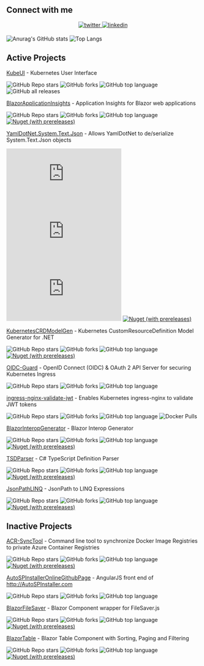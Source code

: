 ## Connect with me
<div align="center">
<a href="https://twitter.com/ivanjosipovic" target="_blank">
<img src=https://img.shields.io/badge/twitter-%2300acee.svg?&style=for-the-badge&logo=twitter&logoColor=white alt=twitter style="margin-bottom: 5px;" />
</a>
<a href="https://linkedin.com/in/ivanjosipovic" target="_blank">
<img src=https://img.shields.io/badge/linkedin-%231E77B5.svg?&style=for-the-badge&logo=linkedin&logoColor=white alt=linkedin style="margin-bottom: 5px;" />
</a>
</div>

![Anurag's GitHub stats](https://github-readme-stats.vercel.app/api?username=ivanjosipovic&show_icons=true&theme=dark)
![Top Langs](https://github-readme-stats.vercel.app/api/top-langs/?username=ivanjosipovic&theme=dark&layout=compact)


## Active Projects
[KubeUI](https://github.com/IvanJosipovic/KubeUI) - Kubernetes User Interface

![GitHub Repo stars](https://img.shields.io/github/stars/IvanJosipovic/KubeUI) ![GitHub forks](https://img.shields.io/github/forks/IvanJosipovic/KubeUI) ![GitHub top language](https://img.shields.io/github/languages/top/IvanJosipovic/KubeUI) ![GitHub all releases](https://img.shields.io/github/downloads/IvanJosipovic/KubeUI/total)


[BlazorApplicationInsights](https://github.com/IvanJosipovic/BlazorApplicationInsights) - Application Insights for Blazor web applications

![GitHub Repo stars](https://img.shields.io/github/stars/IvanJosipovic/BlazorApplicationInsights) ![GitHub forks](https://img.shields.io/github/forks/IvanJosipovic/BlazorApplicationInsights) ![GitHub top language](https://img.shields.io/github/languages/top/IvanJosipovic/BlazorApplicationInsights) [![Nuget (with prereleases)](https://img.shields.io/nuget/dt/BlazorApplicationInsights.svg)](https://www.nuget.org/packages/BlazorApplicationInsights)


[YamlDotNet.System.Text.Json](https://github.com/IvanJosipovic/YamlDotNet.System.Text.Json) - Allows YamlDotNet to de/serialize System.Text.Json objects

![GitHub Repo stars](https://img.shields.io/github/stars/IvanJosipovic/YamlDotNet.System.Text.Json) ![GitHub forks](https://img.shields.io/github/forks/IvanJosipovic/YamlDotNet.System.Text.Json) ![GitHub top language](https://img.shields.io/github/languages/top/IvanJosipovic/YamlDotNet.System.Text.Json) [![Nuget (with prereleases)](https://img.shields.io/nuget/dt/YamlDotNet.System.Text.Json.svg)](https://www.nuget.org/packages/YamlDotNet.System.Text.Json)


[KubernetesCRDModelGen](https://github.com/IvanJosipovic/KubernetesCRDModelGen) - Kubernetes CustomResourceDefinition Model Generator for .NET

![GitHub Repo stars](https://img.shields.io/github/stars/IvanJosipovic/KubernetesCRDModelGen) ![GitHub forks](https://img.shields.io/github/forks/IvanJosipovic/KubernetesCRDModelGen) ![GitHub top language](https://img.shields.io/github/languages/top/IvanJosipovic/KubernetesCRDModelGen) [![Nuget (with prereleases)](https://img.shields.io/nuget/dt/KubernetesCRDModelGen.svg)](https://www.nuget.org/packages/KubernetesCRDModelGen)


[OIDC-Guard](https://github.com/IvanJosipovic/OIDC-Guard) - OpenID Connect (OIDC) & OAuth 2 API Server for securing Kubernetes Ingress

![GitHub Repo stars](https://img.shields.io/github/stars/IvanJosipovic/OIDC-Guard) ![GitHub forks](https://img.shields.io/github/forks/IvanJosipovic/OIDC-Guard) ![GitHub top language](https://img.shields.io/github/languages/top/IvanJosipovic/OIDC-Guard)


[ingress-nginx-validate-jwt](https://github.com/IvanJosipovic/ingress-nginx-validate-jwt) - Enables Kubernetes ingress-nginx to validate JWT tokens

![GitHub Repo stars](https://img.shields.io/github/stars/IvanJosipovic/ingress-nginx-validate-jwt) ![GitHub forks](https://img.shields.io/github/forks/IvanJosipovic/ingress-nginx-validate-jwt) ![GitHub top language](https://img.shields.io/github/languages/top/IvanJosipovic/ingress-nginx-validate-jwt) ![Docker Pulls](https://img.shields.io/docker/pulls/ivanjosipovic/ingress-nginx-validate-jwt)


[BlazorInteropGenerator](https://github.com/IvanJosipovic/BlazorInteropGenerator) - Blazor Interop Generator

![GitHub Repo stars](https://img.shields.io/github/stars/IvanJosipovic/BlazorInteropGenerator) ![GitHub forks](https://img.shields.io/github/forks/IvanJosipovic/BlazorInteropGenerator) ![GitHub top language](https://img.shields.io/github/languages/top/IvanJosipovic/BlazorInteropGenerator) [![Nuget (with prereleases)](https://img.shields.io/nuget/dt/BlazorInteropGenerator.svg)](https://www.nuget.org/packages/BlazorInteropGenerator)


[TSDParser](https://github.com/IvanJosipovic/TSDParser) - C# TypeScript Definition Parser

![GitHub Repo stars](https://img.shields.io/github/stars/IvanJosipovic/TSDParser) ![GitHub forks](https://img.shields.io/github/forks/IvanJosipovic/TSDParser) ![GitHub top language](https://img.shields.io/github/languages/top/IvanJosipovic/TSDParser) [![Nuget (with prereleases)](https://img.shields.io/nuget/dt/TSDParser.svg)](https://www.nuget.org/packages/TSDParser)


[JsonPathLINQ](https://github.com/IvanJosipovic/JsonPathLINQ) - JsonPath to LINQ Expressions

![GitHub Repo stars](https://img.shields.io/github/stars/IvanJosipovic/JsonPathLINQ) ![GitHub forks](https://img.shields.io/github/forks/IvanJosipovic/JsonPathLINQ) ![GitHub top language](https://img.shields.io/github/languages/top/IvanJosipovic/JsonPathLINQ) [![Nuget (with prereleases)](https://img.shields.io/nuget/dt/JsonPathLINQ.svg)](https://www.nuget.org/packages/JsonPathLINQ)

## Inactive Projects

[ACR-SyncTool](https://github.com/IvanJosipovic/ACR-SyncTool) - Command line tool to synchronize Docker Image Registries to private Azure Container Registries

![GitHub Repo stars](https://img.shields.io/github/stars/IvanJosipovic/ACR-SyncTool) ![GitHub forks](https://img.shields.io/github/forks/IvanJosipovic/ACR-SyncTool) ![GitHub top language](https://img.shields.io/github/languages/top/IvanJosipovic/ACR-SyncTool) [![Nuget (with prereleases)](https://img.shields.io/nuget/dt/ACR-SyncTool.svg)](https://www.nuget.org/packages/ACR-SyncTool)

[AutoSPInstallerOnlineGithubPage](https://github.com/IvanJosipovic/AutoSPInstallerOnlineGithubPage) - AngularJS front end of http://AutoSPInstaller.com

![GitHub Repo stars](https://img.shields.io/github/stars/IvanJosipovic/AutoSPInstallerOnlineGithubPage) ![GitHub forks](https://img.shields.io/github/forks/IvanJosipovic/AutoSPInstallerOnlineGithubPage) ![GitHub top language](https://img.shields.io/github/languages/top/IvanJosipovic/AutoSPInstallerOnlineGithubPage)


[BlazorFileSaver](https://github.com/IvanJosipovic/BlazorFileSaver) - Blazor Component wrapper for FileSaver.js

![GitHub Repo stars](https://img.shields.io/github/stars/IvanJosipovic/BlazorFileSaver) ![GitHub forks](https://img.shields.io/github/forks/IvanJosipovic/BlazorFileSaver) ![GitHub top language](https://img.shields.io/github/languages/top/IvanJosipovic/BlazorFileSaver) [![Nuget (with prereleases)](https://img.shields.io/nuget/dt/BlazorFileSaver.svg)](https://www.nuget.org/packages/BlazorFileSaver)


[BlazorTable](https://github.com/IvanJosipovic/BlazorTable) - Blazor Table Component with Sorting, Paging and Filtering

![GitHub Repo stars](https://img.shields.io/github/stars/IvanJosipovic/BlazorTable) ![GitHub forks](https://img.shields.io/github/forks/IvanJosipovic/BlazorTable) ![GitHub top language](https://img.shields.io/github/languages/top/IvanJosipovic/BlazorTable) [![Nuget (with prereleases)](https://img.shields.io/nuget/dt/BlazorTable.svg)](https://www.nuget.org/packages/BlazorTable)
